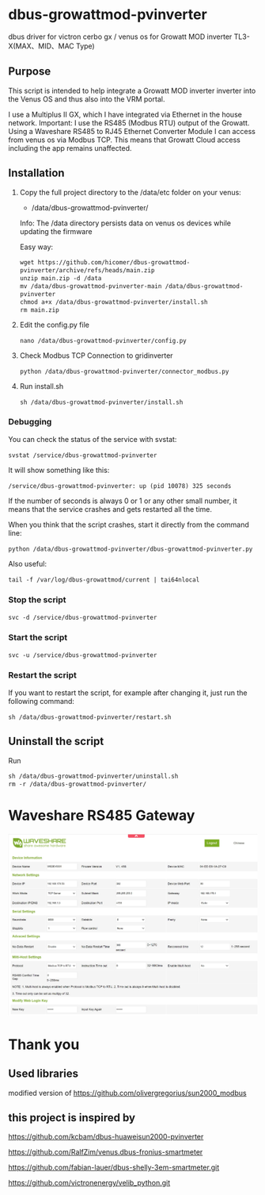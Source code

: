 # dbus-growattmod-pvinverter

dbus driver for victron cerbo gx / venus os for Growatt MOD inverter
TL3-X(MAX、MID、MAC Type)

## Purpose

This script is intended to help integrate a Growatt MOD inverter inverter into the Venus OS and thus also into the VRM
portal.

I use a Multiplus II GX, which I have integrated via Ethernet in the house network. 
Important: I use the RS485 (Modbus RTU) output of the Growatt. 
Using a Waveshare RS485 to RJ45 Ethernet Converter Module I can access from venus os via Modbus TCP.
This means that Growatt Cloud access including the app remains unaffected.

## Installation

1. Copy the full project directory to the /data/etc folder on your venus:

    - /data/dbus-growattmod-pvinverter/
	
   Info: The /data directory persists data on venus os devices while updating the firmware

   Easy way:
   ```
   wget https://github.com/hicomer/dbus-growattmod-pvinverter/archive/refs/heads/main.zip
   unzip main.zip -d /data
   mv /data/dbus-growattmod-pvinverter-main /data/dbus-growattmod-pvinverter
   chmod a+x /data/dbus-growattmod-pvinverter/install.sh
   rm main.zip
   ```


3. Edit the config.py file

   `nano /data/dbus-growattmod-pvinverter/config.py`

5. Check Modbus TCP Connection to gridinverter

   `python /data/dbus-growattmod-pvinverter/connector_modbus.py`

6. Run install.sh

   `sh /data/dbus-growattmod-pvinverter/install.sh`

### Debugging

You can check the status of the service with svstat:

`svstat /service/dbus-growattmod-pvinverter`

It will show something like this:

`/service/dbus-growattmod-pvinverter: up (pid 10078) 325 seconds`

If the number of seconds is always 0 or 1 or any other small number, it means that the service crashes and gets
restarted all the time.

When you think that the script crashes, start it directly from the command line:

`python /data/dbus-growattmod-pvinverter/dbus-growattmod-pvinverter.py`

Also useful:

`tail -f /var/log/dbus-growattmod/current | tai64nlocal`

### Stop the script

`svc -d /service/dbus-growattmod-pvinverter`

### Start the script

`svc -u /service/dbus-growattmod-pvinverter`


### Restart the script

If you want to restart the script, for example after changing it, just run the following command:

`sh /data/dbus-growattmod-pvinverter/restart.sh`

## Uninstall the script

Run

   ```
sh /data/dbus-growattmod-pvinverter/uninstall.sh
rm -r /data/dbus-growattmod-pvinverter/
   ```

# Waveshare RS485 Gateway

![WAVE-01](img/Waveshare-Config-RTU.JPG)



# Thank you

## Used libraries

modified version of https://github.com/olivergregorius/sun2000_modbus

## this project is inspired by

https://github.com/kcbam/dbus-huaweisun2000-pvinverter

https://github.com/RalfZim/venus.dbus-fronius-smartmeter

https://github.com/fabian-lauer/dbus-shelly-3em-smartmeter.git

https://github.com/victronenergy/velib_python.git
